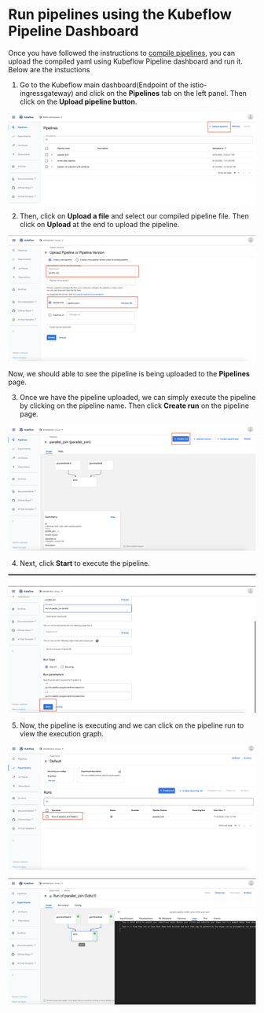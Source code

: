 # Run pipelines using the Kubeflow Pipeline Dashboard

Once you have followed the instructions to [compile pipelines](README.md#compiling-a-kubeflow-pipelines-dsl-script), you can upload the compiled yaml using Kubeflow Pipeline dashboard and run it. Below are the instuctions

1. Go to the Kubeflow main dashboard(Endpoint of the istio-ingressgateway) and click on the **Pipelines** tab on the left panel. Then click on the **Upload pipeline button**.

![upload-button](images/upload-button.png)

2. Then, click on **Upload a file** and select our compiled pipeline file. Then click on **Upload** at the end to upload the pipeline.

![upload-page](images/upload-page.png)

Now, we should able to see the pipeline is being uploaded to the **Pipelines** page. 

3. Once we have the pipeline uploaded, we can simply execute the pipeline by clicking on the pipeline name. Then click **Create run** on the pipeline page. 

![pipeline-page](images/pipeline-page.png)

4. Next, click **Start** to execute the pipeline.

![run-page](images/run-page.png)

5. Now, the pipeline is executing and we can click on the pipeline run to view the execution graph.

![experiment-page](images/experiment-page.png)

![result-page](images/result-page.png)
